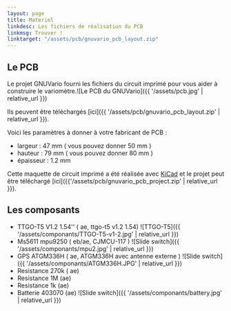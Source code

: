 ```yaml
---
layout: page
title: Materiel
linkdesc: Les fichiers de réalisation du PCB
linkmsg: Trouver !
linktarget: "/assets/pcb/gnuvario_pcb_layout.zip"
---
```


Le PCB
-----------------------------------------

Le projet GNUVario fourni les fichiers du circuit imprimé pour vous aider à construire le variomètre.![Le PCB du GNUVario]({{ '/assets/pcb.jpg' | relative_url }})

Ils peuvent être téléchargés [ici]({{ '/assets/pcb/gnuvario_pcb_layout.zip' | relative_url }}).

Voici les paramètres à donner à votre fabricant de PCB :
* largeur : 47 mm ( vous pouvez donner 50 mm )
* hauteur : 79 mm ( vous pouvez donner 80 mm )
* épaisseur : 1.2 mm

Cette maquette de circuit imprimé a été réalisée avec [KiCad](http://kicad-pcb.org/) et le projet peut être téléchargé [ici]({{'/assets/pcb/gnuvario_pcb_project.zip' | relative_url }}).

Les composants
-----------------------------------------

* TTGO-T5 V1.2 1.54'' ( ae, ttgo-t5 v1.2 1.54) 
![TTGO-T5]({{ '/assets/componants/TTGO-T5-v1-2.jpg' | relative_url }})
* Ms5611 mpu9250 ( eb/ae, CJMCU-117 )
![Slide switch]({{ '/assets/componants/mpu2.jpg' | relative_url }})
* GPS ATGM336H  ( ae, ATGM336H avec antenne externe )
![Slide switch]({{ '/assets/componants/ATGM336H.JPG' | relative_url }})
* Resistance 270k ( ae)
* Resistance 1M (ae)
* Resistance 1k (ae)
* Batterie 403070 (ae)
![Slide switch]({{ '/assets/componants/battery.jpg' | relative_url }})

